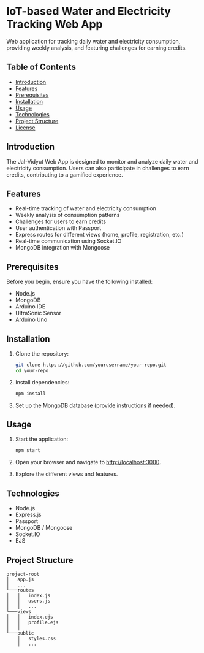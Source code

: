 # IoT-based Water and Electricity Tracking Web App

Web application for tracking daily water and electricity consumption, providing weekly analysis, and featuring challenges for earning credits.

## Table of Contents

- [Introduction](#introduction)
- [Features](#features)
- [Prerequisites](#prerequisites)
- [Installation](#installation)
- [Usage](#usage)
- [Technologies](#technologies)
- [Project Structure](#project-structure)
- [License](#license)

## Introduction

The Jal-Vidyut Web App is designed to monitor and analyze daily water and electricity consumption. Users can also participate in challenges to earn credits, contributing to a gamified experience.

## Features

- Real-time tracking of water and electricity consumption
- Weekly analysis of consumption patterns
- Challenges for users to earn credits
- User authentication with Passport
- Express routes for different views (home, profile, registration, etc.)
- Real-time communication using Socket.IO
- MongoDB integration with Mongoose

## Prerequisites

Before you begin, ensure you have the following installed:

- Node.js
- MongoDB
- Arduino IDE
- UltraSonic Sensor
- Arduino Uno

## Installation

1. Clone the repository:

   ```bash
   git clone https://github.com/yourusername/your-repo.git
   cd your-repo
   ```

2. Install dependencies:

   ```bash
   npm install
   ```

3. Set up the MongoDB database (provide instructions if needed).

## Usage

1. Start the application:

   ```bash
   npm start
   ```

2. Open your browser and navigate to [http://localhost:3000](http://localhost:3000).

3. Explore the different views and features.

## Technologies

- Node.js
- Express.js
- Passport
- MongoDB / Mongoose
- Socket.IO
- EJS 

## Project Structure

```plaintext
project-root
│   app.js
│   ...
└───routes
│   │   index.js
│   │   users.js
│   │   ...
└───views
│   │   index.ejs
│   │   profile.ejs
│   │   
└───public
    │   styles.css
    │   ...
```
